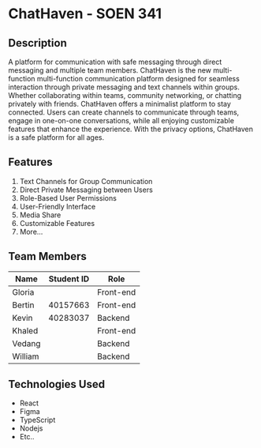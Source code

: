 # ChatHaven - SOEN 341

## Description

A platform for communication with safe messaging through direct messaging and multiple team members. ChatHaven is the new multi-function multi-function communication platform designed for seamless interaction through private messaging and text channels within groups. 
Whether collaborating within teams, community networking, or chatting privately with friends. ChatHaven offers a minimalist platform to stay connected. Users can create channels to communicate through teams, engage in one-on-one conversations, while all enjoying customizable features that enhance the experience. With the privacy options, ChatHaven is a safe platform for all ages. 

## Features

1. Text Channels for Group Communication
2. Direct Private Messaging between Users
3. Role-Based User Permissions
4. User-Friendly Interface
5. Media Share
6. Customizable Features
7. More...

## Team Members

| Name | Student ID| Role |
|----------|----------|----------|
| Gloria    |    | Front-end   |
| Bertin   | 40157663 | Front-end  |
| Kevin    | 40283037 | Backend |
| Khaled    |    | Front-end    |
| Vedang    |   | Backend   |
| William    |  | Backend   |

## Technologies Used
- React
- Figma
- TypeScript
- Nodejs
- Etc..
